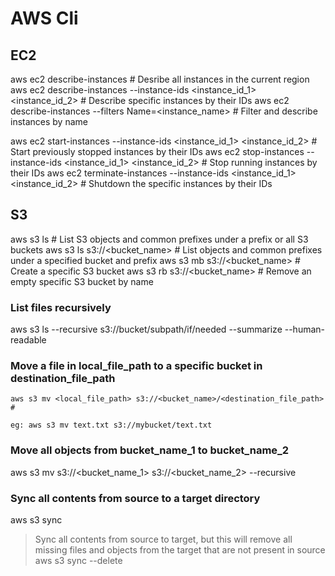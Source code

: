 # AWS Cli

## EC2

aws ec2 describe-instances # Desribe all instances in the current region
aws ec2 describe-instances --instance-ids <instance_id_1> <instance_id_2> # Describe specific instances by their IDs
aws ec2 describe-instances --filters Name=<instance_name> # Filter and describe instances by name

aws ec2 start-instances --instance-ids <instance_id_1> <instance_id_2> # Start previously stopped instances by their IDs
aws ec2 stop-instances --instance-ids <instance_id_1> <instance_id_2> # Stop running instances by their IDs
aws ec2 terminate-instances --instance-ids <instance_id_1> <instance_id_2> # Shutdown the specific instances by their IDs

## S3

aws s3 ls     # List S3 objects and common prefixes under a prefix or all S3 buckets
aws s3 ls s3://<bucket_name> # List objects and common prefixes under a specified bucket and prefix
aws s3 mb s3://<bucket_name> # Create a specific S3 bucket
aws s3 rb s3://<bucket_name> # Remove an empty specific S3 bucket by name

### List files recursively
aws s3 ls --recursive s3://bucket/subpath/if/needed --summarize --human-readable

### Move a file in local_file_path to a specific bucket in destination_file_path
```
aws s3 mv <local_file_path> s3://<bucket_name>/<destination_file_path> # 

eg: aws s3 mv text.txt s3://mybucket/text.txt
```

### Move all objects from bucket_name_1 to bucket_name_2
aws s3 mv s3://<bucket_name_1> s3://<bucket_name_2> --recursive 

### Sync all contents from source to a target directory
aws s3 sync <source> <target> 

> Sync all contents from source to target, but this will remove all missing files and objects from the target that are not present in source
aws s3 sync <source> <target> --delete 


